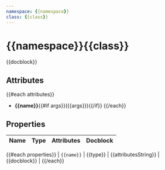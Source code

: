 ```yaml
---
namespace: {{namespace}}
class: {{class}}
---
```


# {{namespace}}\{{class}}

{{docblock}}

## Attributes
{{#each attributes}}
- **{{name}}**{{#if args}}({{args}}){{/if}}
{{/each}}

## Properties
| Name | Type | Attributes | Docblock |
|------|------|------------|----------|
{{#each properties}}
| `{{name}}` | {{type}} | {{attributesString}} | {{docblock}} |
{{/each}}


